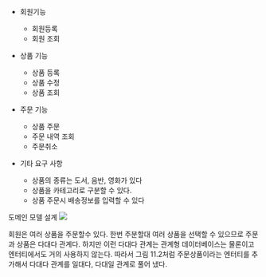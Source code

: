 

- 회원기능
  - 회원등록
  - 회원 조회

- 상품 기능
  - 상품 등록
  - 상품 수정
  - 상품 조회

- 주문 기능
  - 상품 주문
  - 주문 내역 조회
  - 주문취소

- 기타 요구 사항
  - 상품의 종류는 도서, 음반, 영화가 있다
  - 상품을 카테고리로 구분할 수 있다.
  - 상품 주문시 배송정보를 입력할 수 있다

도메인 모델 설계
![](https://i.imgur.com/HI081WJ.png)


회원은 여러 상품을 주문할수 있다. 한번 주분할대 여러 상품을 선택할 수 있으므로 주문과 상품은 다대다 관계다. 하지만 이런 다대다 관계는 관계형 데이터베이스는 물론이고 엔터티에서도 거의 사용하지 않는다. 따라서 그림 11.2처럼 주문상품이라는 엔터티를 추가해서 다대다 관계를 일대다, 다대일 관계로 풀어 냈다.
